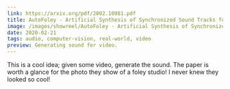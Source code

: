 ```yaml
---
link: https://arxiv.org/pdf/2002.10981.pdf
title: AutoFoley - Artificial Synthesis of Synchronized Sound Tracks for Silent Videos with Deep Learning
image: /images/showreel/AutoFoley - Artificial Synthesis of Synchronized Sound Tracks for Silent Videos with Deep Learning.jpg
date: 2020-02-21
tags: audio, computer-vision, real-world, video
preview: Generating sound for video.
---
```


This is a cool idea; given some video, generate the sound. The paper is worth
a glance for the photo they show of a foley studio! I never knew they looked
so cool!

